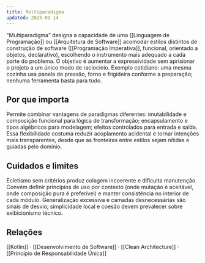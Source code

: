 ```yaml
---
title: Multiparadigma
updated: 2025-09-14
---
```

"Multiparadigma" designa a capacidade de uma [[Linguagem de Programação]] ou [[Arquitetura de Software]] acomodar estilos distintos de construção de software ([[Programação Imperativa]], funcional, orientado a objetos, declarativo), escolhendo o instrumento mais adequado a cada parte do problema. O objetivo é aumentar a expressividade sem aprisionar o projeto a um único modo de raciocínio. Exemplo cotidiano: uma mesma cozinha usa panela de pressão, forno e frigideira conforme a preparação; nenhuma ferramenta basta para tudo.

## Por que importa

Permite combinar vantagens de paradigmas diferentes: imutabilidade e composição funcional para lógica de transformação; encapsulamento e tipos algébricos para modelagem; efeitos controlados para entrada e saída. Essa flexibilidade costuma reduzir acoplamento acidental e tornar intenções mais transparentes, desde que as fronteiras entre estilos sejam nítidas e guiadas pelo domínio.

## Cuidados e limites

Ecletismo sem critérios produz colagem incoerente e dificulta manutenção. Convém definir princípios de uso por contexto (onde mutação é aceitável, onde composição pura é preferível) e manter consistência no interior de cada módulo. Generalização excessiva e camadas desnecessárias são sinais de desvio; simplicidade local e coesão devem prevalecer sobre exibicionismo técnico.

## Relações
[[Kotlin]] · [[Desenvolvimento de Software]] · [[Clean Architecture]] · [[Princípio de Responsabilidade Única]]

